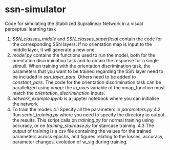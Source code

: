 # ssn-simulator
Code for simulating the Stabilized Supralinear Network in a visual perceptual learning task

1. _SSN_classes_middle_ and _SSN_classes_superficial_ contain the code for the corresponding SSN layers. If no orientation map is input to the middle layer, it will generate a new one. 
2. _model.py_ contains the functions used to run the model, both for the orientation discrimination task and to obtain the response for a single stimuli. When training with the orientation discrimination task, the parameters that you want to be trained regarding the SSN layer need to be included in _ssn_layer_pars_. Others need to be added to _constant_pars_. The code for the orientation discrimination task can be parallelized using _vmap_: the _in_axes_ variable of the vmap_function must match the _orientation_discrimination_ inputs. 
3. _network_example.ipynb_ is a jupyter notebook where you can initialise the network
4. To train the model:
    4.1 Specify all the parameters in _parameters.py_
    4.2 Run _script_training.py_ where you need to specify the directory to output the results. This script calls on _training.py_ for normal training using accuracy, or on _training_staircase.py_ for staircase training.
    4.3 The output of training is a csv file containing the values for the trained parameters across epochs, and figures relating to the losses, accuracy, parameter changes, evolution of w_sig during training. 